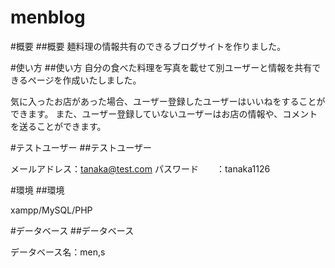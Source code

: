 # menblog

#概要
##概要
麺料理の情報共有のできるブログサイトを作りました。

#使い方
##使い方
自分の食べた料理を写真を載せて別ユーザーと情報を共有できるページを作成いたしました。

気に入ったお店があった場合、ユーザー登録したユーザーはいいねをすることができます。
また、ユーザー登録していないユーザーはお店の情報や、コメントを送ることができます。

#テストユーザー
##テストユーザー

メールアドレス：tanaka@test.com
パスワード　　：tanaka1126

#環境
##環境

xampp/MySQL/PHP

#データベース
##データベース

データベース名：men,s
